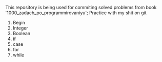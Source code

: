 This repository is being used for commiting solved problems from book '1000_zadach_po_programmirovaniyu';
Practice with my shit on git

1. Begin
2. Integer
3. Boolean
4. if
5. case
6. for
7. while
